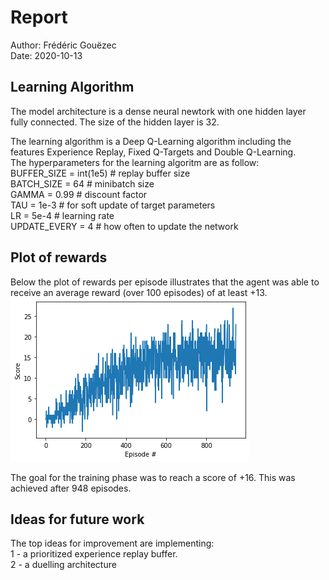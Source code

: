 # Report
Author: Frédéric Gouëzec  
Date: 2020-10-13

## Learning Algorithm
The model architecture is a dense neural newtork with one hidden layer fully connected. The size of the hidden layer is 32.

The learning algorithm is a Deep Q-Learning algorithm including the features Experience Replay, Fixed Q-Targets and Double Q-Learning.  
The hyperparameters for the learning algoritm are as follow:  
BUFFER_SIZE = int(1e5)  # replay buffer size  
BATCH_SIZE = 64         # minibatch size  
GAMMA = 0.99            # discount factor  
TAU = 1e-3              # for soft update of target parameters  
LR = 5e-4               # learning rate   
UPDATE_EVERY = 4        # how often to update the network  

## Plot of rewards
Below the plot of rewards per episode illustrates that the agent was able to receive an average reward (over 100 episodes) of at least +13.
![Score](score_over_time.png)

The goal for the training phase was to reach a score of +16. This was achieved after 948 episodes.

## Ideas for future work
The top ideas for improvement are implementing:  
1 - a prioritized experience replay buffer.  
2 - a duelling architecture
